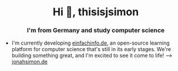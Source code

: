 <h1 align="center">Hi 👋, thisisjsimon</h1>
<h3 align="center">I'm from Germany and study computer science</h3>

- I'm currently developing [einfachinfo.de]([www.einfachinfo.de](https://einfachinfo.de)), an open-source learning platform for computer science that's still in its early stages. We're building something great, and I'm excited to see it come to life! --> [jonahsimon.de](https://www.jonahsimon.de)





